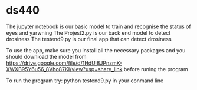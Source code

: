 # ds440
The jupyter notebook is our basic model to train and recognise the status of eyes and yarwning
The Projest2.py is our back end model to detect drosiness
The testend9.py is our final app that can detect drosiness

To use the app, make sure you install all the necessary packages
and you should download the model from https://drive.google.com/file/d/1HdUiBJPnzmK-XWXB95Y6u56_8Vho87KI/view?usp=share_link before runing the program

To run the program try:
python testend9.py 
in your conmand line
